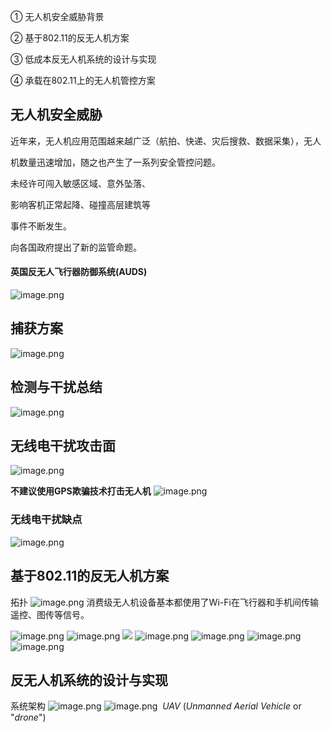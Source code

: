 ① 无人机安全威胁背景

② 基于802.11的反无人机方案

③ 低成本反无人机系统的设计与实现

④ 承载在802.11上的无人机管控方案


## 无人机安全威胁
近年来，无人机应用范围越来越广泛（航拍、快递、灾后搜救、数据采集），无人

机数量迅速增加，随之也产生了一系列安全管控问题。

未经许可闯入敏感区域、意外坠落、

影响客机正常起降、碰撞高层建筑等

事件不断发生。

向各国政府提出了新的监管命题。


#### 英国反无人飞行器防御系统(AUDS)
![image.png](https://gitee.com/hxc8/images10/raw/master/img/202408071441711.png)
## 捕获方案
![image.png](https://gitee.com/hxc8/images10/raw/master/img/202408071446354.png)
## 检测与干扰总结
![image.png](https://gitee.com/hxc8/images10/raw/master/img/202408071448058.png)
## 无线电干扰攻击面
![image.png](https://gitee.com/hxc8/images10/raw/master/img/202408071452420.png)

**不建议使用GPS欺骗技术打击无人机**
![image.png](https://gitee.com/hxc8/images10/raw/master/img/202408071522763.png)
### 无线电干扰缺点
![image.png](https://gitee.com/hxc8/images10/raw/master/img/202408071523507.png)
## 基于802.11的反无人机方案
拓扑
![image.png](https://gitee.com/hxc8/images10/raw/master/img/202408071526275.png)
消费级无人机设备基本都使用了Wi-Fi在飞行器和手机间传输遥控、图传等信号。

![image.png](https://gitee.com/hxc8/images10/raw/master/img/202408071529641.png)
![image.png](https://gitee.com/hxc8/images10/raw/master/img/202408071529079.png)
![](https://gitee.com/hxc8/images10/raw/master/img/202408071529603.png)
![image.png](https://gitee.com/hxc8/images10/raw/master/img/202408071531008.png)
![image.png](https://gitee.com/hxc8/images10/raw/master/img/202408071531724.png)
![image.png](https://gitee.com/hxc8/images10/raw/master/img/202408071532598.png)
![image.png](https://gitee.com/hxc8/images10/raw/master/img/202408071532320.png)
## 反无人机系统的设计与实现
系统架构
![image.png](https://gitee.com/hxc8/images10/raw/master/img/202408071533881.png)
![image.png](https://gitee.com/hxc8/images10/raw/master/img/202408071534051.png)
 _UAV_ (_Unmanned Aerial Vehicle_ or "_drone_")
